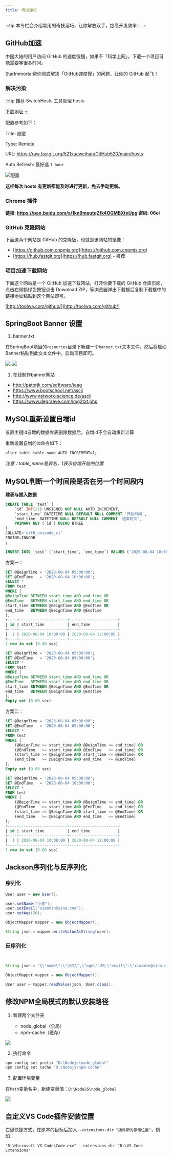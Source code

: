 ```yaml
---
title: 奇技淫巧
---
```


:::tip
本专栏会介绍常用的奇技淫巧，让你解放双手，提高开发效率！
:::

## GitHub加速

中国大陆的用户访问 GitHub 的速度很慢，如果不「科学上网」，下载一个项目可能需要等很多时间。

StarImmortal帮你彻底解决「GitHub速度慢」的问题，让你的 GitHub 起飞！

### 解决污染

:::tip
推荐 SwitchHosts 工具管理 hosts

[下载地址](https://github.com/oldj/SwitchHosts/releases)
:::

配置参考如下：

Title: 随意

Type: Remote

URL: https://raw.fastgit.org/521xueweihan/GitHub520/main/hosts

Auto Refresh: 最好选 `1 hour`

![配置](https://z3.ax1x.com/2021/05/14/gsyoDJ.png)

**这样每次 hosts 有更新都能及时进行更新，免去手动更新。**

### Chrome 插件

**链接: https://pan.baidu.com/s/1kn9mqutqZfk4OGMBXtnUpg  密码: 06ei**

### GitHub 克隆网站

下面这两个网站是 GitHub 的克隆版，也就是该网站的镜像：

- [https://github.com.cnpmjs.org](https://github.com.cnpmjs.org)
- [https://hub.fastgit.org](https://hub.fastgit.org) - 推荐
  
### 项目加速下载网站
   
下面这个网站是一个 GitHub 加速下载网站，打开你要下载的 GitHub 仓库页面，点击右侧额绿色按钮点击 Download ZIP，等浏览器弹出下载框后复制下载框中的链接地址粘贴到这个网站即可。

[http://toolwa.com/github/](http://toolwa.com/github/)

## SpringBoot Banner 设置

1. banner.txt

在SpringBoot项目的`resources`目录下新建一个`banner.txt`文本文件，然后将启动Banner粘贴到此文本文件中，启动项目即可。

![](https://z3.ax1x.com/2021/05/14/gszwGt.jpg)
![](https://z3.ax1x.com/2021/05/14/gszdPI.jpg)

1. 在线制作banner网站

- http://patorjk.com/software/taag
- https://www.bootschool.net/ascii
- http://www.network-science.de/ascii
- https://www.degraeve.com/img2txt.php

## MySQL重新设置自增id

设置主键id自增的数据库表删除数据后，自增id不会自动重新计算 

重新设置自增的id命令如下：

```bash
alter table table_name AUTO_INCREMENT=1;
```

*注意：table_name是表名，1表示自增开始的位置*

## MySQL判断一个时间段是否在另一个时间段内

**建表与插入数据**

```sql
CREATE TABLE `test` (
	`id` INT(11) UNSIGNED NOT NULL AUTO_INCREMENT,
	`start_time` DATETIME NULL DEFAULT NULL COMMENT '开始时间',
	`end_time` DATETIME NULL DEFAULT NULL COMMENT '结束时间',
	PRIMARY KEY (`id`) USING BTREE
)
COLLATE='utf8_unicode_ci'
ENGINE=INNODB
;

INSERT INTO `test` (`start_time`, `end_time`) VALUES ('2020-08-04 10:00:00', '2020-08-04 12:00:00');
```

方案一：

```sql
SET @BeignTime = '2020-08-04 05:00:00';
SET @EndTime   = '2020-08-04 10:00:00';
SELECT *
FROM test
WHERE (
@BeignTime BETWEEN start_time AND end_time OR
@EndTime   BETWEEN start_time AND end_time OR
start_time BETWEEN @BeignTime AND @EndTime OR
end_time   BETWEEN @BeignTime AND @EndTime
);
+----+---------------------+---------------------+
| id | start_time          | end_time            |
+----+---------------------+---------------------+
|  1 | 2020-08-04 10:00:00 | 2020-08-04 12:00:00 |
+----+---------------------+---------------------+
1 row in set (0.00 sec)

SET @BeignTime = '2020-08-04 05:00:00';
SET @EndTime   = '2020-08-04 09:00:00';
SELECT *
FROM test
WHERE (
@BeignTime BETWEEN start_time AND end_time OR
@EndTime   BETWEEN start_time AND end_time OR
start_time BETWEEN @BeignTime AND @EndTime OR
end_time   BETWEEN @BeignTime AND @EndTime
);
Empty set (0.00 sec)
```

方案二：

```sql
SET @BeignTime = '2020-08-04 05:00:00';
SET @EndTime   = '2020-08-04 09:00:00';
SELECT *
FROM test
WHERE (
	(@BeignTime >= start_time AND @BeignTime <= end_time) OR 
	(@EndTime   >= start_time AND @EndTime   <= end_time) OR 
	(start_time >= @BeignTime AND start_time <= @EndTime) OR 
	(end_time   >= @BeignTime AND end_time   <= @EndTime)
);
Empty set (0.00 sec)

SET @BeignTime = '2020-08-04 05:00:00';
SET @EndTime   = '2020-08-04 10:00:00';
SELECT *
FROM test
WHERE (
	(@BeignTime >= start_time AND @BeignTime <= end_time) OR 
	(@EndTime   >= start_time AND @EndTime   <= end_time) OR 
	(start_time >= @BeignTime AND start_time <= @EndTime) OR 
	(end_time   >= @BeignTime AND end_time   <= @EndTime)
);
+----+---------------------+---------------------+
| id | start_time          | end_time            |
+----+---------------------+---------------------+
|  1 | 2020-08-04 10:00:00 | 2020-08-04 12:00:00 |
+----+---------------------+---------------------+
1 row in set (0.00 sec)
```

## Jackson序列化与反序列化

### 序列化

```java
User user = new User();

user.setName("小民");	
user.setEmail("xiaomin@sina.com");
user.setAge(20);

ObjectMapper mapper = new ObjectMapper();

String json = mapper.writeValueAsString(user);
```

### 反序列化

```java


String json = "{\"name\":\"小民\",\"age\":20,\"email\":\"xiaomin@sina.com\"}";

ObjectMapper mapper = new ObjectMapper();

User user = mapper.readValue(json, User.class);
```

## 修改NPM全局模式的默认安装路径

1. 新建两个文件夹

   - node_global（全局）
   - npm-cache（缓存）

![](https://z3.ax1x.com/2021/08/01/fSEUhQ.png)

2. 执行命令

```bash
npm config set prefix "D:\Nodejs\node_global"
npm config set cache "D:\Nodejs\npm-cache"
```

3. 配置环境变量

在`Path`变量名中，新建变量值：`D:\NodeJS\node_global`

![](https://z3.ax1x.com/2021/08/01/fSVnbV.png)

## 自定义VS Code插件安装位置

右键快捷方式，在原本的目标后加入`--extensions-dir "插件新的存储位置"`，例如：

```
"D:\Microsoft VS Code\Code.exe" --extensions-dir "D:\VS Code Extensions"
```

<RightMenu />